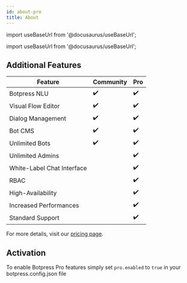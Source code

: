 ```yaml
---
id: about-pro
title: About
---
```


import useBaseUrl from '@docusaurus/useBaseUrl';

import useBaseUrl from '@docusaurus/useBaseUrl';

## Additional Features

| Feature                    | Community | Pro |
| -------------------------- | --------- | --- |
| Botpress NLU               | ✔️        | ✔️  |
| Visual Flow Editor         | ✔️        | ✔️  |
| Dialog Management          | ✔️        | ✔️  |
| Bot CMS                    | ✔️        | ✔️  |
| Unlimited Bots             | ✔️        | ✔️  |
| Unlimited Admins           |           | ✔️  |
| White-Label Chat Interface |           | ✔️  |
| RBAC                       |           | ✔️  |
| High-Availability          |           | ✔️  |
| Increased Performances     |           | ✔️  |
| Standard Support           |           | ✔️  |

For more details, visit our [pricing page](https://botpress.com/pricing/).

## Activation

To enable Botpress Pro features simply set `pro.enabled` to `true` in your botpress.config.json file
